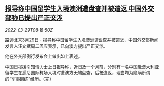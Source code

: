 <!--1648542662000-->
[报导称中国留学生入境澳洲遭盘查并被遣返 中国外交部称已提出严正交涉](https://cn.reuters.com/article/china-mofa-au-students-0329-idCNKCS2LQ0O3)
------

<div><i>2022-03-29T08:18:50Z</i></div><p>路透北京3月29日 - 报导称中国留学生入境澳洲遭盘查并被遣返，中国外交部新闻发言人汪文斌周二回应表示，已向澳方提出严正交涉。</p><p>他在外交部例行发布会上做出如上表述。</p><p>中国日报援引知情人士上日报导称，近日及一个月前，分别有一名中国赴澳大利亚留学生在悉尼国际机场入境时遭澳方无端盘查，后被遣返，理由均为隐瞒所谓的“军事训练”经历。（完）</p>
